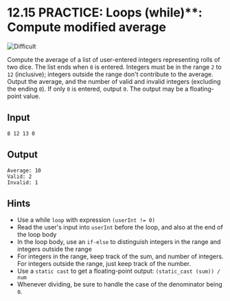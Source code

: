 # 12.15 PRACTICE: Loops (while)**: Compute modified average
![Difficult]

Compute the average of a list of user-entered integers representing rolls of two dice.
The list ends when `0` is entered.
Integers must be in the range `2` to `12` (inclusive);
integers outside the range don't contribute to the average.
Output the average, and the number of valid and invalid integers
(excluding the ending `0`).
If only `0` is entered, output `0`.
The output may be a floating-point value.

## Input
```
8 12 13 0
```

## Output
```
Average: 10
Valid: 2
Invalid: 1
```

## Hints
* Use a while `loop` with expression `(userInt != 0)`
* Read the user's input into `userInt` before the loop,
and also at the end of the loop body
* In the loop body, use an `if-else` to distinguish integers in the range and integers outside the range
* For integers in the range, keep track of the sum, and number of integers.
For integers outside the range, just keep track of the number.
* Use a `static cast` to get a floating-point output: `(static_cast (sum)) / num`
* Whenever dividing, be sure to handle the case of the denominator being `0`.

[Difficult]: https://flat.badgen.net/badge/Difficult/★★☆☆/yellow